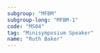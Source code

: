 ```yaml
---
subgroup: "MFBM"
subgroup-long: "MFBM-1"
code: "MS04"
tag: "Minisymposium Speaker"
name: "Ruth Baker"
---
```

